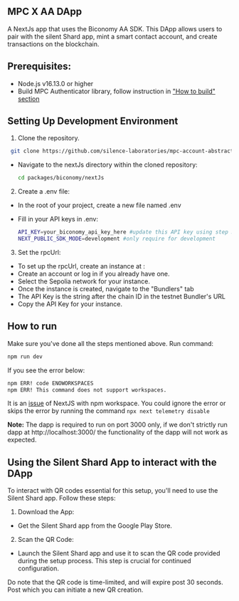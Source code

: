 ## MPC X AA DApp

A NextJs app that uses the Biconomy AA SDK. This DApp allows users to pair with the silent Shard app, mint a smart contact account, and create transactions on the blockchain.

## Prerequisites:

- Node.js v16.13.0 or higher
- Build MPC Authenticator library, follow instruction in ["How to build" section](../../mpc/README.md#how-to-build)

## Setting Up Development Environment

1. Clone the repository.

```bash
 git clone https://github.com/silence-laboratories/mpc-account-abstraction-sdk
```

- Navigate to the nextJs directory within the cloned repository:

  ```bash
  cd packages/biconomy/nextJs
  ```

2. Create a .env file:

- In the root of your project, create a new file named .env

- Fill in your API keys in .env:
  ```bash
  API_KEY=your_biconomy_api_key_here #update this API key using step 3 below
  NEXT_PUBLIC_SDK_MODE=development #only require for development
  ```

3. Set the rpcUrl:

- To set up the rpcUrl, create an instance at :
- Create an account or log in if you already have one.
- Select the Sepolia network for your instance.
- Once the instance is created, navigate to the "Bundlers" tab
- The API Key is the string after the chain ID in the testnet Bundler's URL
- Copy the API Key for your instance.

## How to run

Make sure you've done all the steps mentioned above. Run command:

```sh
npm run dev
```

If you see the error below:

```sh
npm ERR! code ENOWORKSPACES
npm ERR! This command does not support workspaces.
```

It is an [issue](https://github.com/vercel/next.js/issues/47121) of NextJS with npm workspace.
You could ignore the error or skips the error by running the command `npx next telemetry disable`

**Note:** The dapp is required to run on port 3000 only, if we don't strictly run dapp at http://localhost:3000/ the functionality of the dapp will not work as expected.

## Using the Silent Shard App to interact with the DApp

To interact with QR codes essential for this setup, you'll need to use the Silent Shard app. Follow these steps:

1. Download the App:

- Get the Silent Shard app from the Google Play Store.

2. Scan the QR Code:

- Launch the Silent Shard app and use it to scan the QR code provided during the setup process. This step is crucial for continued configuration.

Do note that the QR code is time-limited, and will expire post 30 seconds. Post which you can initiate a new QR creation.
